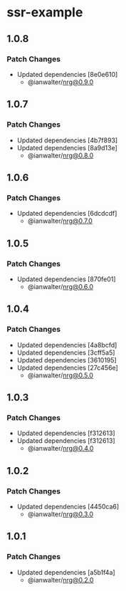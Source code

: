 # ssr-example

## 1.0.8

### Patch Changes

- Updated dependencies [8e0e610]
  - @ianwalter/nrg@0.9.0

## 1.0.7

### Patch Changes

- Updated dependencies [4b7f893]
- Updated dependencies [8a9d13e]
  - @ianwalter/nrg@0.8.0

## 1.0.6

### Patch Changes

- Updated dependencies [6dcdcdf]
  - @ianwalter/nrg@0.7.0

## 1.0.5

### Patch Changes

- Updated dependencies [870fe01]
  - @ianwalter/nrg@0.6.0

## 1.0.4

### Patch Changes

- Updated dependencies [4a8bcfd]
- Updated dependencies [3cff5a5]
- Updated dependencies [3610195]
- Updated dependencies [27c456e]
  - @ianwalter/nrg@0.5.0

## 1.0.3

### Patch Changes

- Updated dependencies [f312613]
- Updated dependencies [f312613]
  - @ianwalter/nrg@0.4.0

## 1.0.2

### Patch Changes

- Updated dependencies [4450ca6]
  - @ianwalter/nrg@0.3.0

## 1.0.1

### Patch Changes

- Updated dependencies [a5b1f4a]
  - @ianwalter/nrg@0.2.0
